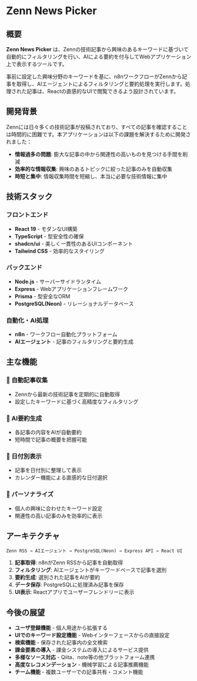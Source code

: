 # Zenn News Picker

## 概要

**Zenn News Picker** は、Zennの技術記事から興味のあるキーワードに基づいて自動的にフィルタリングを行い、AIによる要約を付与してWebアプリケーション上で表示するツールです。

事前に設定した興味分野のキーワードを基に、n8nワークフローがZennから記事を取得し、AIエージェントによるフィルタリングと要約処理を実行します。処理された記事は、Reactの直感的なUIで閲覧できるよう設計されています。

## 開発背景

Zennには日々多くの技術記事が投稿されており、すべての記事を確認することは時間的に困難です。本アプリケーションは以下の課題を解決するために開発されました：

- **情報過多の問題**: 膨大な記事の中から関連性の高いものを見つける手間を削減
- **効率的な情報収集**: 興味のあるトピックに絞った記事のみを自動収集
- **時短と集中**: 情報収集時間を短縮し、本当に必要な技術情報に集中

## 技術スタック

### フロントエンド
- **React 19** - モダンなUI構築
- **TypeScript** - 型安全性の確保
- **shadcn/ui** - 美しく一貫性のあるUIコンポーネント
- **Tailwind CSS** - 効率的なスタイリング

### バックエンド
- **Node.js** - サーバーサイドランタイム
- **Express** - Webアプリケーションフレームワーク
- **Prisma** - 型安全なORM
- **PostgreSQL(Neon)** - リレーショナルデータベース

### 自動化・AI処理
- **n8n** - ワークフロー自動化プラットフォーム
- **AIエージェント** - 記事のフィルタリングと要約生成

## 主な機能

### 🔄 自動記事収集
- Zennから最新の技術記事を定期的に自動取得
- 設定したキーワードに基づく高精度なフィルタリング

### 🤖 AI要約生成
- 各記事の内容をAIが自動要約
- 短時間で記事の概要を把握可能

### 📅 日付別表示
- 記事を日付別に整理して表示
- カレンダー機能による直感的な日付選択

### 🎯 パーソナライズ
- 個人の興味に合わせたキーワード設定
- 関連性の高い記事のみを効率的に表示

## アーキテクチャ

```
Zenn RSS → AIエージェント → PostgreSQL(Neon) → Express API → React UI
```

1. **記事取得**: n8nがZenn RSSから記事を自動取得
2. **フィルタリング**: AIエージェントがキーワードベースで記事を選別
3. **要約生成**: 選別された記事をAIが要約
4. **データ保存**: PostgreSQLに処理済み記事を保存
5. **UI表示**: Reactアプリでユーザーフレンドリーに表示

## 今後の展望
- **ユーザ登録機能** - 個人用途から拡張する
- **UIでのキーワード設定機能** - Webインターフェースからの直接設定
- **検索機能** - 保存された記事内の全文検索
- **課金要素の導入** - 課金システムの導入によるサービス提供
- **多様なソース対応** - Qiita、note等の他プラットフォーム連携
- **高度なレコメンデーション** - 機械学習による記事推薦機能
- **チーム機能** - 複数ユーザーでの記事共有・コメント機能

